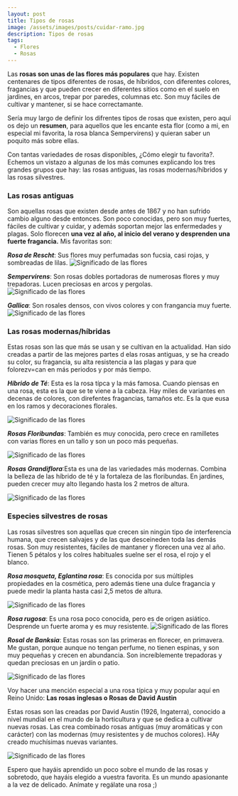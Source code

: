 ```yaml
---
layout: post
title: Tipos de rosas
image: /assets/images/posts/cuidar-ramo.jpg 
description: Tipos de rosas
tags:
  - Flores
  - Rosas
---
```


Las **rosas son unas de las flores más populares** que hay. Existen centenares de tipos diferentes de rosas, de híbridos, con diferentes colores, fragancias y que pueden crecer en diferentes sitios como en el suelo en jardines, en arcos, trepar por paredes, columnas etc. Son muy fáciles de cultivar y mantener, si se hace correctamante.

Sería muy largo de definir los difrentes tipos de rosas que existen, pero aquí os dejo un **resumen**, para aquellos que les encante esta flor (como a mi, en especial mi favorita, la rosa blanca Sempervirens) y quieran saber un poquito más sobre ellas.

Con tantas variedades de rosas disponibles, ¿Cómo elegir tu favorita?. Echemos un vistazo a algunas de los más comunes explicando los tres grandes grupos que hay: las rosas antiguas, las rosas modernas/híbridos y las rosas silvestres.


### Las rosas antiguas

Son aquellas rosas que existen desde antes de 1867 y no han sufrido cambio alguno desde entonces. Son poco conocidas, pero son muy fuertes, fáciles de cultivar y cuidar, y además soportan mejor las enfermedades y plagas. 
Solo florecen **una vez al año, al inicio del verano y desprenden una fuerte fragancia.** Mis favoritas son:

_**Rosa de Rescht**_: Sus flores muy perfumadas son fucsia, casi rojas, y sombreadas de lilas.
![Significado de las flores](/assets/images/posts/Rosa-de-Rescht.jpg)

_**Sempervirens**_: Son rosas dobles portadoras de numerosas flores y muy trepadoras. Lucen preciosas en arcos y pergolas.
![Significado de las flores](/assets/images/posts/Rosa-Sempervirens.jpg)

_**Gallica**_: Son rosales densos, con vivos colores y con frangancia muy fuerte.
![Significado de las flores](/assets/images/posts/significado-de-las-flores.jpg)




### Las rosas modernas/híbridas

Estas rosas son las que más se usan y se cultivan en la actualidad. Han sido creadas a partir de las mejores partes d elas rosas antiguas, y se ha creado su color, su fragancia, su alta resistencia a las plagas y para que folorezv=can en más periodos y por más tiempo.

_**Híbrido de Té**_: Esta es la rosa típca y la más famosa. Cuando piensas en una rosa, esta es la que se te viene a la cabeza. Hay miles de variantes en decenas de colores, con direfentes fragancias, tamaños etc. Es la que eusa en los ramos y decoraciones florales.

![Significado de las flores](/assets/images/posts/significado-de-las-flores.jpg)

_**Rosas Floribundas**_: También es muy conocida, pero crece en ramilletes con varias flores en un tallo y son un poco más pequeñas.

![Significado de las flores](/assets/images/posts/significado-de-las-flores.jpg)

_**Rosas Grandiflora**_:Esta es una de las variedades más modernas. Combina la belleza de las híbrido de té y la fortaleza de las floribundas. En jardines, pueden crecer muy alto llegando hasta los 2 metros de altura.

![Significado de las flores](/assets/images/posts/significado-de-las-flores.jpg)




### Especies silvestres de rosas

Las rosas silvestres son aquellas que crecen sin ningún tipo de interferencia humana, que crecen salvajes y de las que desceineden toda las demás rosas. Son muy resistentes, fáciles de mantaner y florecen una vez al año. Tienen 5 pétalos y los colres habituales suelne ser el rosa, el rojo y el blanco.

_**Rosa mosqueta, Eglantina rosa**_: Es conocida por sus múltiples propiedades en la cosmética, pero además tiene una dulce fragancia y puede medir la planta hasta casi 2,5 metos de altura.

![Significado de las flores](/assets/images/posts/significado-de-las-flores.jpg)

_**Rosa rugosa**_: Es una rosa poco conocida, pero es de origen asiático. Desprende un fuerte aroma y es muy resistente.
![Significado de las flores](/assets/images/posts/significado-de-las-flores.jpg)


_**Rosal de Banksia**_: Estas rosas son las primeras en florecer, en primavera. Me gustan, porque aunque no tengan perfume, no tienen espinas, y son muy pequeñas y crecen en abundancia. Son increíblemente trepadoras y quedan preciosas en un jardín o patio.

![Significado de las flores](/assets/images/posts/significado-de-las-flores.jpg)


Voy hacer una mención especial a una rosa típica y muy popular aquí en Reino Unido: **Las rosas inglesas o Rosas de David Austin**

Estas rosas son las creadas por David Austin (1926, Ingaterra), conocido a nivel mundial en el mundo de la horticultura y que se dedica a cultivar nuevas rosas. Las crea combinado rosas antiguas (muy aromáticas y con carácter) con las modernas (muy resistentes y de muchos colores). HAy creado muchísimas nuevas variantes.

![Significado de las flores](/assets/images/posts/significado-de-las-flores.jpg)


Espero que hayáis aprendido un poco sobre el mundo de las rosas y sobretodo, que hayáis elegido a vuestra favorita. Es un mundo apasionante a la vez de delicado. Anímate y regálate una rosa ;)


